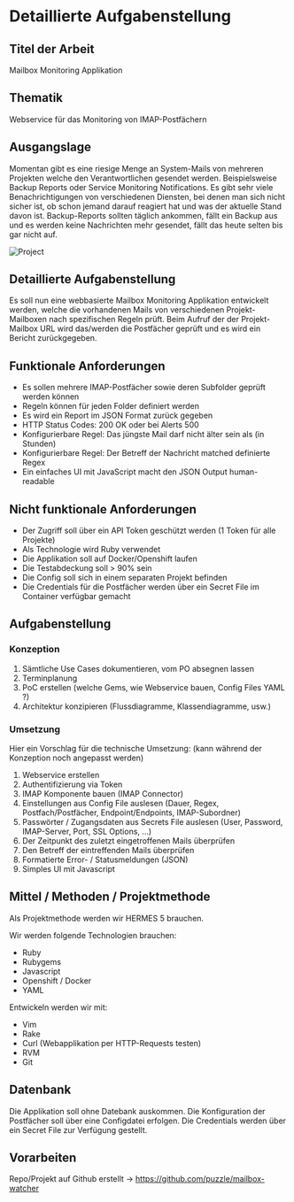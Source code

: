 # Detaillierte Aufgabenstellung

## Titel der Arbeit

Mailbox Monitoring Applikation

## Thematik

Webservice für das Monitoring von IMAP-Postfächern

## Ausgangslage

Momentan gibt es eine riesige Menge an System-Mails von mehreren Projekten welche den Verantwortlichen gesendet werden. Beispielsweise Backup Reports oder Service Monitoring Notifications. Es gibt sehr viele Benachrichtigungen von verschiedenen Diensten, bei denen man sich nicht sicher ist, ob schon jemand darauf reagiert hat und was der aktuelle Stand davon ist. Backup-Reports sollten täglich ankommen, fällt ein Backup aus und es werden keine Nachrichten mehr gesendet, fällt das heute selten bis gar nicht auf.

![Project](https://raw.githubusercontent.com/puzzle/mailbox-watcher/master/doc/konzeption/project.jpg)

## Detaillierte Aufgabenstellung

Es soll nun eine webbasierte Mailbox Monitoring Applikation entwickelt werden, welche die vorhandenen Mails von verschiedenen Projekt-Mailboxen nach spezifischen Regeln prüft. Beim Aufruf der der Projekt-Mailbox URL wird das/werden die Postfächer geprüft und es wird ein Bericht zurückgegeben.  

## Funktionale Anforderungen

* Es sollen mehrere IMAP-Postfächer sowie deren Subfolder geprüft werden können
* Regeln können für jeden Folder definiert werden
* Es wird ein Report im JSON Format zurück gegeben
* HTTP Status Codes: 200 OK oder bei Alerts 500
* Konfigurierbare Regel: Das jüngste Mail darf nicht älter sein als (in Stunden)
* Konfigurierbare Regel: Der Betreff der Nachricht matched definierte Regex
* Ein einfaches UI mit JavaScript macht den JSON Output human-readable

## Nicht funktionale Anforderungen

* Der Zugriff soll über ein API Token geschützt werden (1 Token für alle Projekte)
* Als Technologie wird Ruby verwendet
* Die Applikation soll auf Docker/Openshift laufen
* Die Testabdeckung soll > 90% sein
* Die Config soll sich in einem separaten Projekt befinden
* Die Credentials für die Postfächer werden über ein Secret File im Container verfügbar gemacht

## Aufgabenstellung

### Konzeption

1. Sämtliche Use Cases dokumentieren, vom PO absegnen lassen
1. Terminplanung
1. PoC erstellen (welche Gems, wie Webservice bauen, Config Files YAML ?)
1. Architektur konzipieren (Flussdiagramme, Klassendiagramme, usw.)

### Umsetzung

Hier ein Vorschlag für die technische Umsetzung: (kann während der Konzeption noch angepasst werden)

1. Webservice erstellen
1. Authentifizierung via Token
1. IMAP Komponente bauen (IMAP Connector)
1. Einstellungen aus Config File auslesen (Dauer, Regex, Postfach/Postfächer, Endpoint/Endpoints, IMAP-Subordner)
1. Passwörter / Zugangsdaten aus Secrets File auslesen (User, Password, IMAP-Server, Port, SSL Options, ...)
1. Der Zeitpunkt des zuletzt eingetroffenen Mails überprüfen
1. Den Betreff der eintreffenden Mails überprüfen
1. Formatierte Error- / Statusmeldungen (JSON)
1. Simples UI mit Javascript

## Mittel / Methoden / Projektmethode

Als Projektmethode werden wir HERMES 5 brauchen.
 
Wir werden folgende Technologien brauchen:

* Ruby
* Rubygems
* Javascript
* Openshift / Docker
* YAML

Entwickeln werden wir mit:

* Vim
* Rake
* Curl (Webapplikation per HTTP-Requests testen)
* RVM
* Git

## Datenbank

Die Applikation soll ohne Datebank auskommen. Die Konfiguration der Postfächer soll über eine Configdatei erfolgen. Die Credentials werden über ein Secret File zur Verfügung gestellt.

## Vorarbeiten

Repo/Projekt auf Github erstellt -> https://github.com/puzzle/mailbox-watcher
